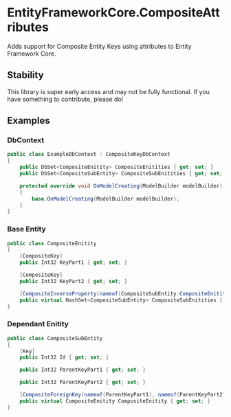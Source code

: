 # EntityFrameworkCore.CompositeAttributes
Adds support for Composite Entity Keys using attributes to Entity Framework Core.

## Stability
This library is super early access and may not be fully functional.
If you have something to contribute, please do!

## Examples

### DbContext
```csharp
public class ExampleDbContext : CompositeKeyDbContext
{
    public DbSet<CompositeEnitity> CompositeEnitities { get; set; }
    public DbSet<CompositeSubEntity> CompositeSubEnitities { get; set; }

	protected override void OnModelCreating(ModelBuilder modelBuilder)
	{
		base.OnModelCreating(ModelBuilder modelBuilder);
	}
}
```

### Base Entity
```csharp
public class CompositeEnitity
{
    [CompositeKey]
    public Int32 KeyPart1 { get; set; }

    [CompositeKey]
    public Int32 KeyPart2 { get; set; }

    [CompositeInverseProperty(nameof(CompositeSubEntity.CompositeEnitity))]
    public virtual HashSet<CompositeSubEntity> CompositeSubEnitities { get; set; }
}
```

### Dependant Enitity
```csharp
public class CompositeSubEntity
{
    [Key]
    public Int32 Id { get; set; }

    public Int32 ParentKeyPart1 { get; set; }

    public Int32 ParentKeyPart2 { get; set; }

    [CompositeForeignKey(nameof(ParentKeyPart1), nameof(ParentKeyPart2))]
    public virtual CompositeEnitity CompositeEnitity { get; set; }
}
```